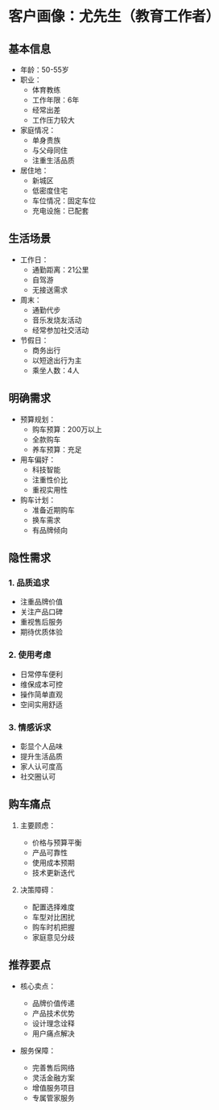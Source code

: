 # 客户画像：尤先生（教育工作者）

## 基本信息
- 年龄：50-55岁
- 职业：
  - 体育教练
  - 工作年限：6年
  - 经常出差
  - 工作压力较大
- 家庭情况：
  - 单身贵族
  - 与父母同住
  - 注重生活品质
- 居住地：
  - 新城区
  - 低密度住宅
  - 车位情况：固定车位
  - 充电设施：已配套

## 生活场景
- 工作日：
  - 通勤距离：21公里
  - 自驾游
  - 无接送需求
- 周末：
  - 通勤代步
  - 音乐发烧友活动
  - 经常参加社交活动
- 节假日：
  - 商务出行
  - 以短途出行为主
  - 乘坐人数：4人

## 明确需求
- 预算规划：
  - 购车预算：200万以上
  - 全款购车
  - 养车预算：充足
- 用车偏好：
  - 科技智能
  - 注重性价比
  - 重视实用性
- 购车计划：
  - 准备近期购车
  - 换车需求
  - 有品牌倾向

## 隐性需求
### 1. 品质追求
- 注重品牌价值
- 关注产品口碑
- 重视售后服务
- 期待优质体验

### 2. 使用考虑
- 日常停车便利
- 维保成本可控
- 操作简单直观
- 空间实用舒适

### 3. 情感诉求
- 彰显个人品味
- 提升生活品质
- 家人认可度高
- 社交圈认可

## 购车痛点
1. 主要顾虑：
   - 价格与预算平衡
   - 产品可靠性
   - 使用成本预期
   - 技术更新迭代

2. 决策障碍：
   - 配置选择难度
   - 车型对比困扰
   - 购车时机把握
   - 家庭意见分歧

## 推荐要点
- 核心卖点：
  - 品牌价值传递
  - 产品技术优势
  - 设计理念诠释
  - 用户痛点解决

- 服务保障：
  - 完善售后网络
  - 灵活金融方案
  - 增值服务项目
  - 专属管家服务